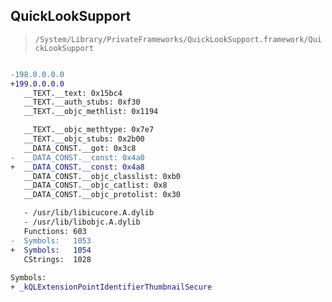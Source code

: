## QuickLookSupport

> `/System/Library/PrivateFrameworks/QuickLookSupport.framework/QuickLookSupport`

```diff

-198.0.0.0.0
+199.0.0.0.0
   __TEXT.__text: 0x15bc4
   __TEXT.__auth_stubs: 0xf30
   __TEXT.__objc_methlist: 0x1194

   __TEXT.__objc_methtype: 0x7e7
   __TEXT.__objc_stubs: 0x2b00
   __DATA_CONST.__got: 0x3c8
-  __DATA_CONST.__const: 0x4a0
+  __DATA_CONST.__const: 0x4a8
   __DATA_CONST.__objc_classlist: 0xb0
   __DATA_CONST.__objc_catlist: 0x8
   __DATA_CONST.__objc_protolist: 0x30

   - /usr/lib/libicucore.A.dylib
   - /usr/lib/libobjc.A.dylib
   Functions: 603
-  Symbols:   1053
+  Symbols:   1054
   CStrings:  1028
 
Symbols:
+ _kQLExtensionPointIdentifierThumbnailSecure

```
